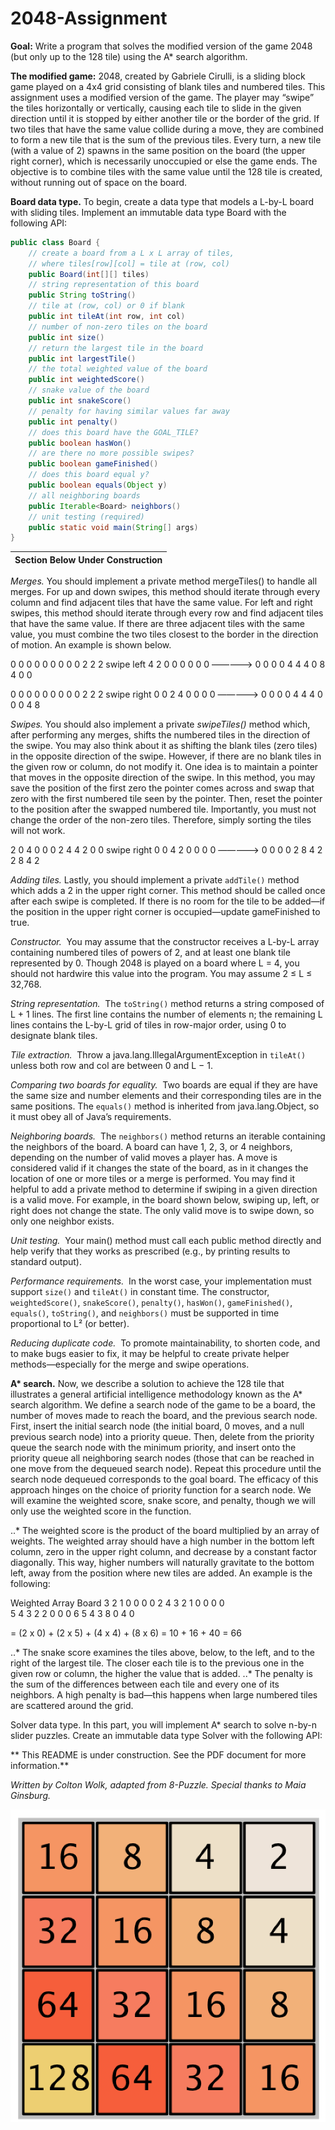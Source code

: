 # 2048-Assignment 

**Goal:** Write a program that solves the modified version of the game 2048 (but only up to the 128 tile) using the A* search algorithm.

**The modified game:** 2048, created by Gabriele Cirulli, is a sliding block game played on a 4x4 grid consisting of blank tiles and numbered tiles. This assignment uses a modified version of the game. The player may “swipe” the tiles horizontally or vertically, causing each tile to slide in the given direction until it is stopped by either another tile or the border of the grid. If two tiles that have the same value collide during a move, they are combined to form a new tile that is the sum of the previous tiles. Every turn, a new tile (with a value of 2) spawns in the same position on the board (the upper right corner), which is necessarily unoccupied or else the game ends. The objective is to combine tiles with the same value until the 128 tile is created, without running out of space on the board.

**Board data type.** To begin, create a data type that models a L-by-L board with sliding tiles. Implement an immutable data type Board with the following API:

```java
public class Board {
    // create a board from a L x L array of tiles,
    // where tiles[row][col] = tile at (row, col)
    public Board(int[][] tiles)
    // string representation of this board                            
    public String toString()
    // tile at (row, col) or 0 if blank           
    public int tileAt(int row, int col)
    // number of non-zero tiles on the board 
    public int size()
    // return the largest tile in the board
    public int largestTile()
    // the total weighted value of the board
    public int weightedScore()
    // snake value of the board
    public int snakeScore()
    // penalty for having similar values far away
    public int penalty()
    // does this board have the GOAL_TILE?
    public boolean hasWon()
    // are there no more possible swipes?
    public boolean gameFinished() 
    // does this board equal y?
    public boolean equals(Object y)
    // all neighboring boards
    public Iterable<Board> neighbors()
    // unit testing (required)
    public static void main(String[] args)
}

```

| Section Below Under Construction |
| :------------------------------: |

*Merges.* You should implement a private method mergeTiles() to handle all merges. For up and down swipes, this method should iterate through every column and find adjacent tiles that have the same value. For left and right swipes, this method should iterate through every row and find adjacent tiles that have the same value. If there are three adjacent tiles with the same value, you must combine the two tiles closest to the border in the direction of motion. An example is shown below. 

0   0   0   0                                  0   0   0   0
0   2   2   2          swipe left         4   2   0   0
0   0   0   0       —————>     0   0   0   0
4   4   4   0                                  8   4   0   0

0   0   0   0                                  0   0   0   0
0   2   2   2         swipe right       0   0   2   4
0   0   0   0       —————>     0   0   0   0
4   4   4   0                                  0   0   4   8

*Swipes.* You should also implement a private *swipeTiles()* method which, after performing any merges, shifts the numbered tiles in the direction of the swipe. You may also think about it as shifting the blank tiles (zero tiles) in the opposite direction of the swipe. However, if there are no blank tiles in the given row or column, do not modify it. One idea is to maintain a pointer that moves in the opposite direction of the swipe. In this method, you may save the position of the first zero the pointer comes across and swap that zero with the first numbered tile seen by the pointer. Then, reset the pointer to the position after the swapped numbered tile. Importantly, you must not change the order of the non-zero tiles. Therefore, simply sorting the tiles will not work.

2   0   4   0                                  0   0   2   4
4   2   0   0         swipe right       0   0   4   2
0   0   0   0       —————>     0   0   0   0
2   8   4   2                                  2   8   4   2

*Adding tiles.* Lastly, you should implement a private `addTile()` method which adds a 2 in the upper right corner. This method should be called once after each swipe is completed. If there is no room for the tile to be added—if the position in the upper right corner is occupied—update gameFinished to true. 

*Constructor.*  You may assume that the constructor receives a L-by-L array containing numbered tiles of powers of 2, and at least one blank tile represented by 0. Though 2048 is played on a board where L = 4, you should not hardwire this value into the program. You may assume 2 ≤ L ≤ 32,768.

*String representation.*  The `toString()` method returns a string composed of L + 1 lines. The first line contains the number of elements n; the remaining L lines contains the L-by-L grid of tiles in row-major order, using 0 to designate blank tiles.

*Tile extraction.*  Throw a java.lang.IllegalArgumentException in `tileAt()` unless both row and col are between 0 and L − 1. 

*Comparing two boards for equality.*  Two boards are equal if they are have the same size and number elements and their corresponding tiles are in the same positions. The `equals()` method is inherited from java.lang.Object, so it must obey all of Java’s requirements.

*Neighboring boards.*  The `neighbors()` method returns an iterable containing the neighbors of the board. A board can have 1, 2, 3, or 4 neighbors, depending on the number of valid moves a player has. A move is considered valid if it changes the state of the board, as in it changes the location of one or more tiles or a merge is performed. You may find it helpful to add a private method to determine if swiping in a given direction is a valid move. For example, in the board shown below, swiping up, left, or right does not change the state. The only valid move is to swipe down, so only one neighbor exists.

*Unit testing.*  Your main() method must call each public method directly and help verify that they works as prescribed (e.g., by printing results to standard output).

*Performance requirements.*  In the worst case, your implementation must support `size()` and `tileAt()` in constant time. The constructor,  `weightedScore()`, `snakeScore()`, `penalty()`, `hasWon()`, `gameFinished()`, `equals()`, `toString()`, and `neighbors()` must be supported in time proportional to L² (or better). 

*Reducing duplicate code.*  To promote maintainability, to shorten code, and to make bugs easier to fix, it may be helpful to create private helper methods—especially for the merge and swipe operations.

**A\* search.** Now, we describe a solution to achieve the 128 tile that illustrates a general artificial intelligence methodology known as the A\* search algorithm. We define a search node of the game to be a board, the number of moves made to reach the board, and the previous search node. First, insert the initial search node (the initial board, 0 moves, and a null previous search node) into a priority queue. Then, delete from the priority queue the search node with the minimum priority, and insert onto the priority queue all neighboring search nodes (those that can be reached in one move from the dequeued search node). Repeat this procedure until the search node dequeued corresponds to the goal board.
The efficacy of this approach hinges on the choice of priority function for a search node. We will examine the weighted score, snake score, and penalty, though we will only use the weighted score in the function.

..* The weighted score is the product of the board multiplied by an array of weights. The weighted array should have a high number in the bottom left column, zero in the upper right column, and decrease by a constant factor diagonally. This way, higher numbers will naturally gravitate to the bottom left, away from the position where new tiles are added. An example is the following:

Weighted Array                             Board
      3   2   1   0                             0   0   0   2
      4   3   2   1                             0   0   0   0           
      5   4   3   2                             2   0   0   0 
      6   5   4   3                             8   0   4   0

 = (2 x 0) + (2 x 5) + (4 x 4) + (8 x 6)  = 10 + 16 + 40 = 66

..* The snake score examines the tiles above, below, to the left, and to the right of the largest tile. The closer each tile is to the previous one in the given row or column, the higher the value that is added.
..* The penalty is the sum of the differences between each tile and every one of its neighbors. A high penalty is bad—this happens when large numbered tiles are scattered around the grid.

Solver data type. In this part, you will implement A* search to solve n-by-n slider puzzles. Create an immutable data type Solver with the following API:




** This README is under construction. See the PDF document for more information.**

*Written by Colton Wolk, adapted from 8-Puzzle. Special thanks to Maia Ginsburg.*

![Image of Game Board](https://github.com/cbwolk/2048-Assignment/blob/master/images/Full2048Board.png)

